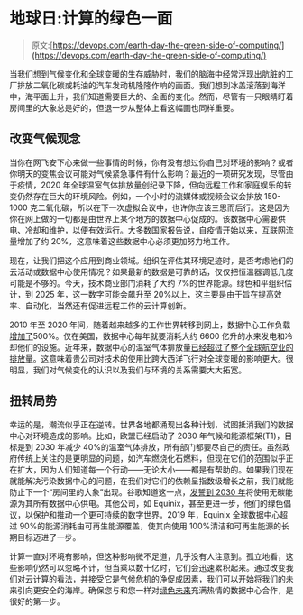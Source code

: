 # 地球日:计算的绿色一面

> 原文:[https://devops.com/earth-day-the-green-side-of-computing/](https://devops.com/earth-day-the-green-side-of-computing/)

当我们想到气候变化和全球变暖的生存威胁时，我们的脑海中经常浮现出肮脏的工厂排放二氧化碳或耗油的汽车发动机隆隆作响的画面。我们想到冰盖滚落到海洋中，海平面上升，我们知道需要巨大的、全面的变化。然而，尽管有一只眼睛盯着房间里的大象总是好的，但退一步从整体上看这幅画也同样重要。

## 改变气候观念

当你在网飞安下心来做一些事情的时候，你有没有想过你自己对环境的影响？或者你明天的变焦会议可能对气候紧急事件有什么影响？最近的一项研究发现，尽管由于疫情，2020 年全球温室气体排放量创纪录下降，但向远程工作和家庭娱乐的转变仍然存在巨大的环境风险。例如，一个小时的流媒体或视频会议会排放 150-1000 克二氧化碳，所以在下一次虚拟会议中，也许你应该三思而后行。这是因为你在网上做的一切都是由世界上某个地方的数据中心促成的。该数据中心需要供电、冷却和维护，以便有效运行。大多数国家报告说，自疫情开始以来，互联网流量增加了约 20%，这意味着这些数据中心必须更加努力地工作。

现在，让我们把这个应用到商业领域。组织在评估其环境足迹时，是否考虑他们的云活动或数据中心使用情况？如果最新的数据是可靠的话，仅仅把恒温器调低几度可能是不够的。今天，技术商业部门消耗了大约 7%的世界能源。绿色和平组织估计，到 2025 年，这一数字可能会飙升至 20%以上，这主要是由于旨在提高效率、自动化，当然还有促进远程工作的云计算创新。

2010 年至 2020 年间，随着越来越多的工作世界转移到网上，数据中心工作负载[增加了](https://davidmytton.blog/how-much-water-do-data-centers-use/)500%。仅在美国，数据中心每年就要消耗大约 6600 亿升的水来发电和冷却他们的设施。近年来，数据中心的温室气体排放量[已经超过了整个全球航空业的排放量](https://assets1.dxc.technology/cr/downloads/MD_9242a-19_WP_Greenhouse_Gas_Whitepaper_HI_RES.pdf)。这意味着贵公司对技术的使用比跨大西洋飞行对全球变暖的影响更大。很明显，我们对气候变化的认识以及我们与环境的关系需要大大拓宽。

## 扭转局势

幸运的是，潮流似乎正在逆转。世界各地都涌现出各种计划，试图抵消我们的数据中心对环境造成的影响。比如，欧盟已经启动了 2030 年气候和能源框架(T1)，目标是到 2030 年减少 40%的温室气体排放，所有部门都要尽自己的责任。虽然政府传统上关注的是更明显的问题，如汽车燃烧化石燃料，但现在它们的范围似乎正在扩大，因为人们知道每一个行动——无论大小——都是有帮助的。如果我们现在就能解决污染数据中心的问题，在我们对它们的依赖呈指数级增长之前，我们就能防止下一个“房间里的大象”出现。谷歌知道这一点，[发誓到 2030 年](https://www.itnews.com.au/news/google-to-power-data-centres-using-carbon-free-energy-by-2030-553319)将使用无碳能源为其所有数据中心供电。其他公司，如 Equinix，甚至更进一步，他们的绿色倡议，以保护和推动一个更可持续的数字世界。2019 年，Equinix 全球数据中心超过 90%的能源消耗由可再生能源覆盖，使其向使用 100%清洁和可再生能源的长期目标迈进了一步。

计算一直对环境有影响，但这种影响微不足道，几乎没有人注意到。孤立地看，这些影响仍然可以忽略不计，但当乘以数十亿时，它们会迅速累积起来。通过改变我们对云计算的看法，并接受它是气候危机的净促成因素，我们可以开始将我们的未来引向更安全的海岸。确保您与和您一样对[绿色未来](https://devops.com/?s=green%20technology)充满热情的数据中心合作，是很好的第一步。
